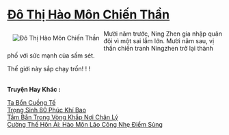 <a href="https://truyentiki.com/do-thi-hao-mon-chien-than.33733/" title="Đô Thị Hào Môn Chiến Thần"><h1>Đô Thị Hào Môn Chiến Thần</h1></a><div style="display:table"><img align="right" style="float: left; padding: 10px;" src="https://truyentiki.com/a/img/str/src/33733.jpg" alt="Đô Thị Hào Môn Chiến Thần">Mười năm trước, Ning Zhen gia nhập quân đội vì một sai lầm lớn. Mười năm sau, vị thần chiến tranh Ningzhen trở lại thành phố với sức mạnh của sấm sét. <p></p> Thế giới này sắp chạy trốn! ! !</div><p><br><b>Truyện Hay Khác :</b></p><a href="https://truyentiki.com/ta-bon-cuong-te.33732/" alt="Ta Bổn Cuồng Tế">Ta Bổn Cuồng Tế</a><br/><a href="https://truyentiki.wordpress.com/2020/06/08/trong-sinh-80-phuc-khi-bao/" alt="Trọng Sinh 80 Phúc Khí Bao">Trọng Sinh 80 Phúc Khí Bao</a><br/><a href="https://github.com/nownovels/top500/tree/master/truyenhay/33485/" alt="Tầm Bắn Trong Vòng Khắp Nơi Chân Lý">Tầm Bắn Trong Vòng Khắp Nơi Chân Lý</a><br/><a href="https://github.com/nownovels/top500/tree/master/truyenhay/33471/" alt="Cường Thế Hôn Ái: Hào Môn Lão Công Nhẹ Điểm Sủng">Cường Thế Hôn Ái: Hào Môn Lão Công Nhẹ Điểm Sủng</a><br/>